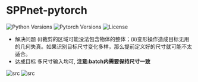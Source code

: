 # SPPnet-pytorch
![Python Versions](https://img.shields.io/pypi/pyversions/deepctr.svg)
![Pytorch Versions](https://img.shields.io/badge/Pytorh-1.2+-blue.svg)
![License](https://img.shields.io/github/license/shenweichen/deepctr.svg)


- 解决问题
(i)裁剪的区域可能没法包含物体的整体；(ii)变形操作造成目标无用的几何失真。如果识别目标尺寸变化多样，那么提前定义好的尺寸就可能不太适合。
- 达成目标
多尺寸输入均可, **注意:batch内需要保持尺寸一致**

 ![src](https://pic2.zhimg.com/v2-afe72d10317ba82d6c5f3e9a8c3965ac_1440w.jpg)
 ![src](https://pic4.zhimg.com/v2-fc1c5babbbb0dfb0e69cb9d7a8ed4ccf_r.jpg) 
